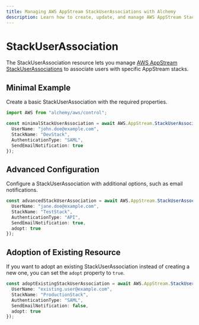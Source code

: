 ```yaml
---
title: Managing AWS AppStream StackUserAssociations with Alchemy
description: Learn how to create, update, and manage AWS AppStream StackUserAssociations using Alchemy Cloud Control.
---
```


# StackUserAssociation

The StackUserAssociation resource lets you manage [AWS AppStream StackUserAssociations](https://docs.aws.amazon.com/appstream/latest/userguide/) to associate users with specific AppStream stacks.

## Minimal Example

Create a basic StackUserAssociation with the required properties.

```ts
import AWS from "alchemy/aws/control";

const minimalStackUserAssociation = await AWS.AppStream.StackUserAssociation("MinimalStackUserAssociation", {
  UserName: "john.doe@example.com",
  StackName: "DevStack",
  AuthenticationType: "SAML",
  SendEmailNotification: true
});
```

## Advanced Configuration

Configure a StackUserAssociation with additional options, such as email notifications.

```ts
const advancedStackUserAssociation = await AWS.AppStream.StackUserAssociation("AdvancedStackUserAssociation", {
  UserName: "jane.doe@example.com",
  StackName: "TestStack",
  AuthenticationType: "API",
  SendEmailNotification: true,
  adopt: true
});
```

## Adoption of Existing Resource

If you want to adopt an existing StackUserAssociation instead of creating a new one, you can set the `adopt` property to `true`.

```ts
const adoptExistingStackUserAssociation = await AWS.AppStream.StackUserAssociation("AdoptExistingStackUserAssociation", {
  UserName: "existing.user@example.com",
  StackName: "ProductionStack",
  AuthenticationType: "SAML",
  SendEmailNotification: false,
  adopt: true
});
```